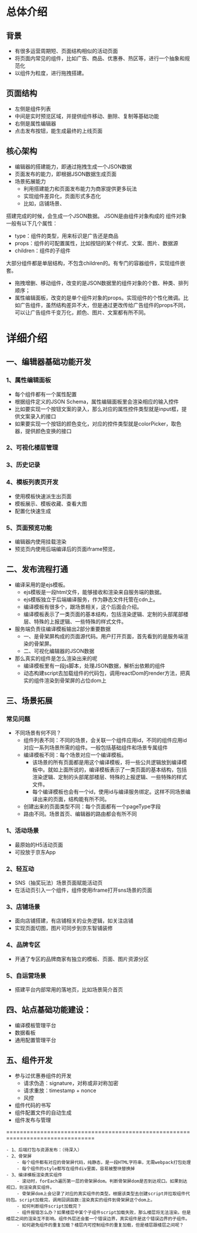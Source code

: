# 总体介绍
## 背景
- 有很多运营周期短、页面结构相似的活动页面
- 将页面内常见的组件，比如广告、商品、优惠券、热区等，进行一个抽象和规范化
- 以组件为粒度，进行拖拽搭建。

## 页面结构
- 左侧是组件列表
- 中间是实时预览区域，并提供组件移动、删除、复制等基础功能
- 右侧是属性编辑器
- 点击发布按钮，能生成最终的上线页面

## 核心架构
- 编辑器的搭建能力，即通过拖拽生成一个JSON数据
- 页面发布的能力，即根据JSON数据生成页面
- 场景拓展能力
	- 利用搭建能力和页面发布能力为商家提供更多玩法
	- 实现组件差异化，页面形式多态化
	- 比如，店铺场景、

搭建完成的时候，会生成一个JSON数据。
JSON是由组件对象构成的
组件对象一般有以下几个属性：

- type：组件的类型，用来标识是广告还是商品
- props：组件的可配置属性，比如按钮的某个样式、文案、图片、数据源
- children：组件的子组件

大部分组件都是单层结构，不包含children的。有专门的容器组件，实现组件嵌套。


- 拖拽增删、移动组件，改变的是JSON数据里的组件对象的个数、种类、排列顺序；
- 属性编辑面板，改变的是单个组件对象的props。实现组件的个性化微调。比如广告组件，虽然结构差异不大，但是通过更改传给广告组件的props不同，可以让广告组件千变万化，颜色、图片、文案都有所不同。




# 详细介绍
## 一、编辑器基础功能开发
### 1、属性编辑面板
- 每个组件都有一个属性配置
- 根据组件定义的JSON Schema，属性编辑面板里会渲染相应的输入控件
- 比如要实现一个按钮文案的录入，那么对应的属性控件类型就是input框，提供文案录入的接口
- 如果要实现一个按钮的颜色变化，对应的控件类型就是colorPicker，取色器，提供颜色变换的接口

### 2、可视化楼层管理
### 3、历史记录 
### 4、模板列表页开发
- 使用模板快速派生出页面
- 模板展示、模板收藏、查看大图
- 配置化快速生成

### 5、页面预览功能
- 编辑器内使用挂载渲染
- 预览页内使用后端编译后的页面iframe预览，

## 二、发布流程打通
- 编译采用的是ejs模板。
	- ejs模板是一段html文件，能够接收和渲染来自服务端的数据。
	- ejs模板独立于后端编译服务，作为静态文件托管在cdn上。
	- 编译模板有很多个，跟场景相关，这个后面会介绍。
	- 编译模板表示了一类页面的基本结构，包括渲染逻辑、定制的头部尾部楼层、特殊的上报逻辑、一些特殊的样式文件。
- 服务端负责往编译模板输出2部分重要数据
	- 一、是骨架屏构成的页面源代码。用户打开页面，首先看到的是服务端渲染的骨架屏。
	- 二、可视化编辑器的JSON数据
- 那么真实的组件是怎么渲染出来的呢
	- 编译模板里有一段js脚本，处理JSON数据，解析出依赖的组件
	- 动态构建script去加载组件的代码包，调用reactDom的render方法，把真实的组件渲染到骨架屏的占位dom上



## 三、场景拓展
### 常见问题
- 不同场景有何不同？
	- 组件列表不同：不同的场景，会关联一个组件应用id，不同的组件应用id对应一系列场景所需的组件。一般包括基础组件和场景专属组件
	- 编译模板不同：每个场景对应一个编译模板。	
		- 该场景的所有页面都是用这个编译模板，将一些公共逻辑放到编译模板中。就如上面所说的，编译模板表示了一类页面的基本结构，包括渲染逻辑、定制的头部尾部楼层、特殊的上报逻辑、一些特殊的样式文件。
		- 每个编译模板也会有一个id，使用id与编译服务绑定。这样不同场景编译出来的页面，结构能有所不同。
	- 创建出来的页面类型不同：每个页面都有一个pageType字段
	- 路由不同。场景首页、编辑器的路由都会有所不同

### 1、活动场景 
- 最原始的H5活动页面
- 可投放于京东App

### 2、轻互动
- SNS（抽奖玩法）场景页面赋能活动页
- 在活动页引入一个组件，组件使用iframe打开sns场景的页面 

### 3、店铺场景
- 面向店铺搭建，有店铺相关的业务逻辑，如关注店铺
- 实现页面切图，图片可同步到京东智铺装修

### 4、品牌专区
- 开通了专区的品牌商家有独立的模板、页面、图片资源分区

### 5、自运营场景
- 搭建平台内部常用的落地页，比如场景简介首页

## 四、站点基础功能建设：
- 编译模板管理平台
- 数据看板
- 通用配置管理平台

## 五、组件开发
- 参与过优惠券组件的开发
	- 请求伪造：signature，对称或非对称加密
	- 请求重放：timestamp + nonce
	- 风控 
- 组件代码的书写
- 组件配置文件的自动生成 
- 组件发布与管理




================================================================================



```
- 1、后端打包与资源发布：（待深入）
- 2、骨架屏
	- 每个组件都有对应的骨架屏代码，纯静态，是一段HTML字符串，无需webpack打包处理
	- 每个组件的style都写在组件div里面，容易被整块替换掉
- 3、编译模板渲染真实组件
	- 滚动时，forEach遍历第一层的骨架屏dom。判断骨架屏dom是否到达视口。如果到达视口，则渲染真实组件。
	- 骨架屏dom上会记录了对应的真实组件的类型。根据该类型去创建script并拉取组件代码包。script加载完，调用回调函数:渲染真实的组件到骨架屏这个dom上。
	- 如何判断组件script加载完？
	- 组件报错怎么办？如果楼层中某个子组件script加载失败，那么楼层将无法渲染。但是楼层之间的渲染互不影响。组件外层还会套一个错误边界，真实组件是这个错误边界的子组件。
	- 如何避免组件的重复加载？楼层内可控制组件的重复加载，但是楼层跟楼层之间呢？
```
